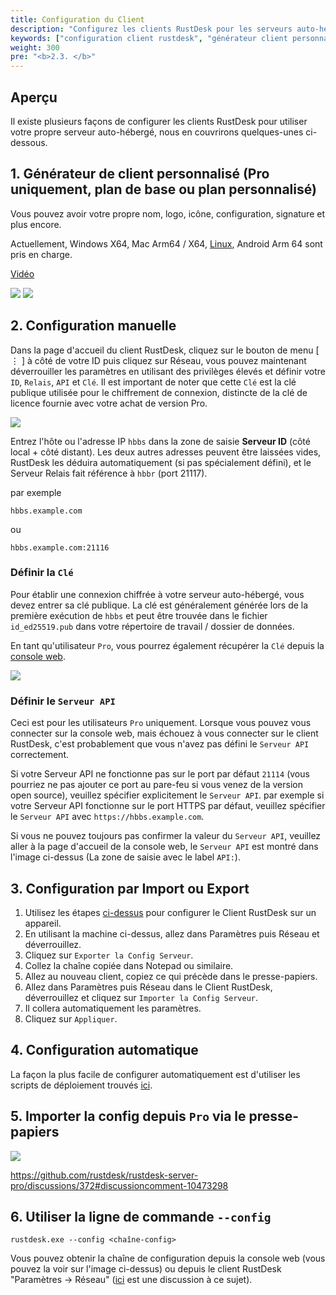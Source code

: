 ```yaml
---
title: Configuration du Client
description: "Configurez les clients RustDesk pour les serveurs auto-hébergés. Fonctionnalités: générateur de client personnalisé (Pro) pour des applications de marque avec votre logo, configuration manuelle, paramètres d'import/export et stratégies de déploiement d'entreprise."
keywords: ["configuration client rustdesk", "générateur client personnalisé", "client rustdesk de marque", "rustdesk marque blanche", "déploiement entreprise rustdesk", "configuration client rustdesk", "application rustdesk personnalisée", "client rustdesk pro", "gestion configuration rustdesk", "image de marque entreprise rustdesk"]
weight: 300
pre: "<b>2.3. </b>"
---
```


## Aperçu

Il existe plusieurs façons de configurer les clients RustDesk pour utiliser votre propre serveur auto-hébergé, nous en couvrirons quelques-unes ci-dessous.

## 1. Générateur de client personnalisé (Pro uniquement, plan de base ou plan personnalisé)

Vous pouvez avoir votre propre nom, logo, icône, configuration, signature et plus encore.

Actuellement, Windows X64, Mac Arm64 / X64, [Linux](https://twitter.com/rustdesk/status/1788905463678951787), Android Arm 64 sont pris en charge.

[Vidéo](https://twitter.com/rustdesk/status/1769171628426944539)

![](/docs/en/self-host/client-configuration/images/custom-client-qs.png)
![](/docs/en/self-host/client-configuration/images/web_console_custom_client_config.jpeg)

## 2. Configuration manuelle

Dans la page d'accueil du client RustDesk, cliquez sur le bouton de menu [ &#8942; ] à côté de votre ID puis cliquez sur Réseau, vous pouvez maintenant déverrouiller les paramètres en utilisant des privilèges élevés et définir votre `ID`, `Relais`, `API` et `Clé`. Il est important de noter que cette `Clé` est la clé publique utilisée pour le chiffrement de connexion, distincte de la clé de licence fournie avec votre achat de version Pro.

![](/docs/en/self-host/client-configuration/images/network-config.png)

Entrez l'hôte ou l'adresse IP `hbbs` dans la zone de saisie **Serveur ID** (côté local + côté distant). Les deux autres adresses peuvent être laissées vides, RustDesk les déduira automatiquement (si pas spécialement défini), et le Serveur Relais fait référence à `hbbr` (port 21117).

par exemple

```nolang
hbbs.example.com
```

ou

```nolang
hbbs.example.com:21116
```

### Définir la `Clé`

Pour établir une connexion chiffrée à votre serveur auto-hébergé, vous devez entrer sa clé publique. La clé est généralement générée lors de la première exécution de `hbbs` et peut être trouvée dans le fichier `id_ed25519.pub` dans votre répertoire de travail / dossier de données.

En tant qu'utilisateur `Pro`, vous pourrez également récupérer la `Clé` depuis la [console web](https://rustdesk.com/docs/en/self-host/rustdesk-server-pro/console/).

![](/docs/en/self-host/rustdesk-server-pro/console/images/console-home.png?v2)

### Définir le `Serveur API`

Ceci est pour les utilisateurs `Pro` uniquement. Lorsque vous pouvez vous connecter sur la console web, mais échouez à vous connecter sur le client RustDesk, c'est probablement que vous n'avez pas défini le `Serveur API` correctement.

Si votre Serveur API ne fonctionne pas sur le port par défaut `21114` (vous pourriez ne pas ajouter ce port au pare-feu si vous venez de la version open source), veuillez spécifier explicitement le `Serveur API`.
par exemple si votre Serveur API fonctionne sur le port HTTPS par défaut, veuillez spécifier le `Serveur API` avec `https://hbbs.example.com`.

Si vous ne pouvez toujours pas confirmer la valeur du `Serveur API`, veuillez aller à la page d'accueil de la console web, le `Serveur API` est montré dans l'image ci-dessus (La zone de saisie avec le label `API:`).

## 3. Configuration par Import ou Export

1. Utilisez les étapes [ci-dessus](https://rustdesk.com/docs/en/self-host/client-configuration/#manual-config) pour configurer le Client RustDesk sur un appareil.
2. En utilisant la machine ci-dessus, allez dans Paramètres puis Réseau et déverrouillez.
3. Cliquez sur `Exporter la Config Serveur`.
4. Collez la chaîne copiée dans Notepad ou similaire.
5. Allez au nouveau client, copiez ce qui précède dans le presse-papiers.
6. Allez dans Paramètres puis Réseau dans le Client RustDesk, déverrouillez et cliquez sur `Importer la Config Serveur`.
7. Il collera automatiquement les paramètres.
8. Cliquez sur `Appliquer`.

## 4. Configuration automatique

La façon la plus facile de configurer automatiquement est d'utiliser les scripts de déploiement trouvés [ici](https://rustdesk.com/docs/en/self-host/client-deployment/).

## 5. Importer la config depuis `Pro` via le presse-papiers

![](/docs/en/self-host/rustdesk-server-pro/console/images/console-home.png?v2)

https://github.com/rustdesk/rustdesk-server-pro/discussions/372#discussioncomment-10473298

## 6. Utiliser la ligne de commande `--config`
`rustdesk.exe --config <chaîne-config>`

Vous pouvez obtenir la chaîne de configuration depuis la console web (vous pouvez la voir sur l'image ci-dessus) ou depuis le client RustDesk "Paramètres → Réseau" ([ici](https://github.com/rustdesk/rustdesk/discussions/7118) est une discussion à ce sujet).